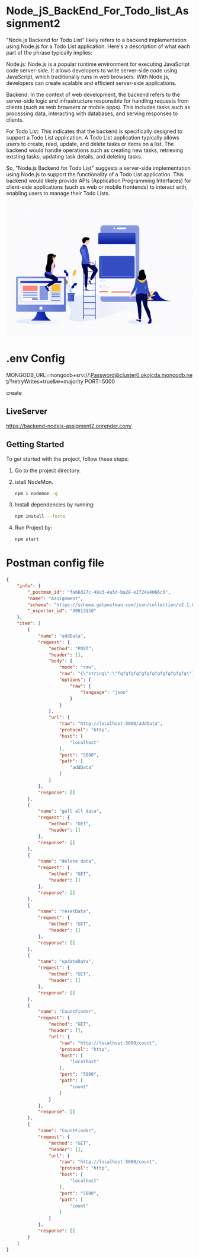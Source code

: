 # Node_jS_BackEnd_For_Todo_list_Assignment2

"Node.js Backend for Todo List" likely refers to a backend implementation using Node.js for a Todo List application. Here's a description of what each part of the phrase typically implies:

Node.js: Node.js is a popular runtime environment for executing JavaScript code server-side. It allows developers to write server-side code using JavaScript, which traditionally runs in web browsers. With Node.js, developers can create scalable and efficient server-side applications.

Backend: In the context of web development, the backend refers to the server-side logic and infrastructure responsible for handling requests from clients (such as web browsers or mobile apps). This includes tasks such as processing data, interacting with databases, and serving responses to clients.

For Todo List: This indicates that the backend is specifically designed to support a Todo List application. A Todo List application typically allows users to create, read, update, and delete tasks or items on a list. The backend would handle operations such as creating new tasks, retrieving existing tasks, updating task details, and deleting tasks.

So, "Node.js Backend for Todo List" suggests a server-side implementation using Node.js to support the functionality of a Todo List application. This backend would likely provide APIs (Application Programming Interfaces) for client-side applications (such as web or mobile frontends) to interact with, enabling users to manage their Todo Lists.
![creativeplus4](creativeplus4.gif)
# .env Config

MONGODB_URL=mongodb+srv://<UserNameMongo>:Password@cluster0.okojcda.mongodb.net/?retryWrites=true&w=majority
PORT=5000

create 

## LiveServer

https://backend-nodejs-assigment2.onrender.com/



## Getting Started

To get started with the project, follow these steps:

1. Go to the project directory.

2. istall NodeMon.
   
    ```bash
   npm i nodemon -g
    
3. Install dependencies by running:
   
   ```bash
   npm install --force
4. Run Project by:
   
   ```bash
   npm start
# Postman config file


```json
{
	"info": {
		"_postman_id": "fa66d27c-48a3-4a5d-ba28-e2724a4066c5",
		"name": "Assignment",
		"schema": "https://schema.getpostman.com/json/collection/v2.1.0/collection.json",
		"_exporter_id": "30613116"
	},
	"item": [
		{
			"name": "addData",
			"request": {
				"method": "POST",
				"header": [],
				"body": {
					"mode": "raw",
					"raw": "{\"string\":\"fgfgfgfgfgfgfgfgfgfgfgfgfg\"}",
					"options": {
						"raw": {
							"language": "json"
						}
					}
				},
				"url": {
					"raw": "http://localhost:5000/addData",
					"protocol": "http",
					"host": [
						"localhost"
					],
					"port": "5000",
					"path": [
						"addData"
					]
				}
			},
			"response": []
		},
		{
			"name": "gell all data",
			"request": {
				"method": "GET",
				"header": []
			},
			"response": []
		},
		{
			"name": "delete data",
			"request": {
				"method": "GET",
				"header": []
			},
			"response": []
		},
		{
			"name": "resetData",
			"request": {
				"method": "GET",
				"header": []
			},
			"response": []
		},
		{
			"name": "updateData",
			"request": {
				"method": "GET",
				"header": []
			},
			"response": []
		},
		{
			"name": "CountFinder",
			"request": {
				"method": "GET",
				"header": [],
				"url": {
					"raw": "http://localhost:5000/count",
					"protocol": "http",
					"host": [
						"localhost"
					],
					"port": "5000",
					"path": [
						"count"
					]
				}
			},
			"response": []
		},
		{
			"name": "CountFinder",
			"request": {
				"method": "GET",
				"header": [],
				"url": {
					"raw": "http://localhost:5000/count",
					"protocol": "http",
					"host": [
						"localhost"
					],
					"port": "5000",
					"path": [
						"count"
					]
				}
			},
			"response": []
		}
	]
}

